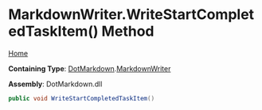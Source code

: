 <a name="_top"></a>

# MarkdownWriter\.WriteStartCompletedTaskItem\(\) Method

[Home](../../../README.md#_top)

**Containing Type**: [DotMarkdown](../../README.md#_top)\.[MarkdownWriter](../README.md#_top)

**Assembly**: DotMarkdown\.dll

```csharp
public void WriteStartCompletedTaskItem()
```

